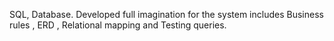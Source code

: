 SQL, Database.
Developed full imagination for the system includes Business rules , ERD , Relational mapping and Testing queries.

